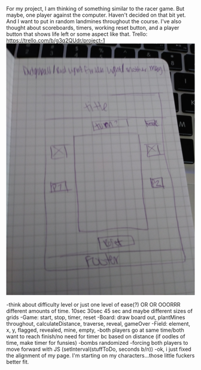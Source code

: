 For my project, I am thinking of something similar to the racer game. But maybe, one player against the computer. Haven't decided on that bit yet. And I want to put in random landmines throughout the course. I've also thought about scoreboards, timers, working reset button, and a player button that shows life left or some aspect like that.
Trello: https://trello.com/b/g3q2QUdr/project-1
<img src="Wireframe.jpg">

-think about difficulty level or just one level of ease(?) OR OR OOORRR different amounts of time. 10sec 30sec 45 sec 
and maybe different sizes of grids
-Game: start, stop, timer, reset
-Board: draw board out, plantMines throughout, calculateDistance, traverse, reveal, gameOver
-Field: element, x, y, flagged, revealed, mine, empty, 
-both players go at same time/both want to reach finish/no need for timer bc based on distance (if oodles of time, make timer for funsies)
-bombs randomized
-forcing both players to move forward with JS (setInterval(stuffToDo, seconds b/n))
-ok, i just fixed the alignment of my page. I'm starting on my characters...those little fuckers better fit.
